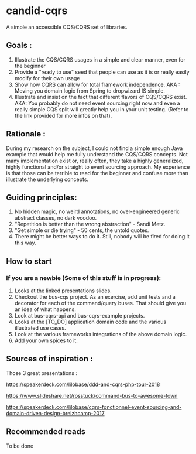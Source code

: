 # candid-cqrs

A simple an accessible CQS/CQRS set of libraries.

## Goals :
1. Illustrate the CQS/CQRS usages in a simple and clear manner, even for the beginner
2. Provide a "ready to use" seed that people can use as it is or really easily modify for their own usage
3. Show how CQRS can allow for total framework independence. AKA :  Moving you domain logic from Spring to dropwizard IS simple.
4. Illustrate and insist on the fact that different flavors of CQS/CQRS exist. AKA: You probably do not need event sourcing right now and even a really simple CQS split will greatly help you in your unit testing. (Refer to the link provided for more infos on that).

## Rationale :
During my research on the subject, I could not find a simple enough Java example that would help me fully understand the CQS/CQRS concepts. Not many implementation exist or, really often, they take a highly generalized, highly functional and/or straight to event sourcing approach. My experience is that those can be terrible to read for the beginner and confuse more than illustrate the underlying concepts.

## Guiding principles:
1. No hidden magic, no weird annotations, no over-engineered generic abstract classes, no dark voodoo.
2. "Repetition is better than the wrong abstraction" - Sandi Metz.
3. "Get simple or die trying" - 50 cents, the untold quotes.
4. There might be better ways to do it. Still, nobody will be fired for doing it this way.


## How to start

### If you are a newbie (Some of this stuff is in progress):
 1. Looks at the linked presentations slides.
 2. Checkout the bus-cqs project. As an exercise, add unit tests and a decorator for each of the command/query buses. That should give you an idea of what happens.
 3. Look at bus-cqrs-api and bus-cqrs-example projects.
 4. Looks at the [TO_DO] application domain code and the various illustrated use cases.
 5. Look at the various frameworks integrations of the above domain logic.
 6. Add your own spices to it.


## Sources of inspiration :

Those 3 great presentations : 

https://speakerdeck.com/lilobase/ddd-and-cqrs-php-tour-2018

https://www.slideshare.net/rosstuck/command-bus-to-awesome-town

https://speakerdeck.com/lilobase/cqrs-fonctionnel-event-sourcing-and-domain-driven-design-breizhcamp-2017

## Recommended reads

To be done
